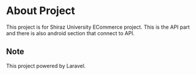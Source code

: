 # About Project

This project is for Shiraz University ECommerce project. This is the API part and there is also android section that connect to API.

## Note

This project powered by Laravel.
